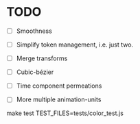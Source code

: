 # TODO

* [ ] Smoothness
* [ ] Simplify token management, i.e. just two.
* [ ] Merge transforms
* [ ] Cubic-bézier

* [ ] Time component permeations

* [ ] More multiple animation-units


make test TEST_FILES=tests/color_test.js

